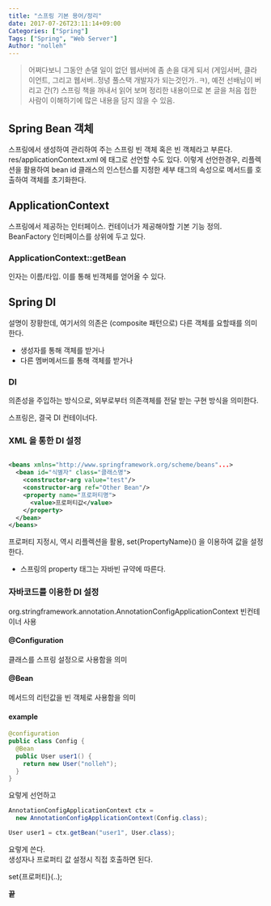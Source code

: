 ```yaml
---
title: "스프링 기본 용어/정리"
date: 2017-07-26T23:11:14+09:00
Categories: ["Spring"]
Tags: ["Spring", "Web Server"]
Author: "nolleh"
---
```


> 어쩌다보니 그동안 손댈 일이 없던 웹서버에 좀 손을 대게 되서 (게임서버, 클라이언트, 그리고 웹서버..정녕 풀스택 개발자가 되는것인가..ㅋ), 예전 선배님이 버리고 간(?) 스프링 책을 꺼내서 읽어 보며 정리한 내용이므로 본 글을 처음 접한 사람이 이해하기에 많은 내용을 담지 않을 수 있음.

## Spring Bean 객체  
 
스프링에서 생성하여 관리하여 주는 스프링 빈 객체 혹은 빈 객체라고 부른다. 
res/applicationContext.xml 에 <bean> 태그로 선언할 수도 있다. 
이렇게 선언한경우, 리플렉션을 활용하여 bean id 클래스의 인스턴스를 지정한 세부 태그의 속성으로 메서드를 호출하여 객체를 초기화한다. 

## ApplicationContext

스프링에서 제공하는 인터페이스. 컨테이너가 제공해야할 기본 기능 정의. BeanFactory 인터페이스를 상위에 두고 있다. 

### ApplicationContext::getBean

인자는 이름/타입. 이를 통해 빈객체를 얻어올 수 있다. 


## Spring DI 

설명이 장황한데, 여기서의 의존은 (composite 패턴으로) 다른 객체를 요할때를 의미한다. 
- 생성자를 통해 객체를 받거나  
- 다른 멤버메서드를 통해 객체를 받거나

### DI
의존성을 주입하는 방식으로, 외부로부터 의존객체를 전달 받는 구현 방식을 의미한다. 

스프링은, 결국 DI 컨테이너다. 


### XML 을 통한 DI 설정

```xml

<beans xmlns="http://www.springframework.org/scheme/beans"...>
  <bean id="식별자" class="클래스명">
    <constructor-arg value="test"/>
    <constructor-arg ref="Other Bean"/>
    <property name="프로퍼티명">
      <value>프로퍼티값</value> 
    </property>
  </bean>
</beans>
```
프로퍼티 지정시, 역시 리플렉션을 활용, set{PropertyName}() 을 이용하여 값을 설정한다. 
- 스프링의 property 태그는 자바빈 규약에 따른다. 

### 자바코드를 이용한 DI 설정
org.stringframework.annotation.AnnotationConfigApplicationContext
빈컨테이너 사용

#### @Configuration
클래스를 스프링 설정으로 사용함을 의미

#### @Bean
메서드의 리턴값을 빈 객체로 사용함을 의미

#### example

```java
@configuration
public class Config {
  @Bean
  public User user1() {
    return new User("nolleh");
  }
}
```
요렇게 선언하고

```java
AnnotationConfigApplicationContext ctx =
  new AnnotationConfigApplicationContext(Config.class);

User user1 = ctx.getBean("user1", User.class);
```
요렇게 쓴다.  
생성자나 프로퍼티 값 설정시 직접 호출하면 된다. 

set{프로퍼티}(..);


**끝**
